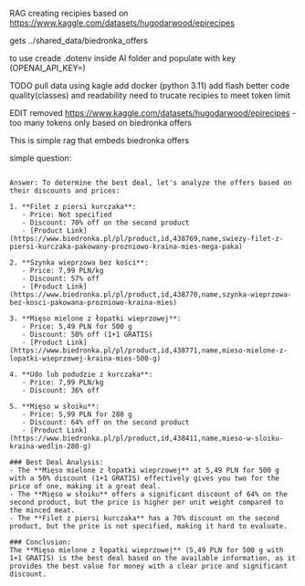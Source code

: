 RAG creating recipies based on https://www.kaggle.com/datasets/hugodarwood/epirecipes

gets ../shared_data/biedronka_offers

to use creade .dotenv inside AI folder and populate with key (OPENAI_API_KEY=)

TODO
pull data using kagle
add docker (python 3.11)
add flash
better code quality(classes) and readability
need to trucate recipies to meet token limit

EDIT
removed https://www.kaggle.com/datasets/hugodarwood/epirecipes - too many tokens
only based on biedronka offers

This is simple rag that embeds biedronka offers

simple question:
```
```

```
Answer: To determine the best deal, let's analyze the offers based on their discounts and prices:

1. **Filet z piersi kurczaka**:
   - Price: Not specified
   - Discount: 70% off on the second product
   - [Product Link](https://www.biedronka.pl/pl/product,id,438769,name,swiezy-filet-z-piersi-kurczaka-pakowany-prozniowo-kraina-mies-mega-paka)

2. **Szynka wieprzowa bez kości**:
   - Price: 7,99 PLN/kg
   - Discount: 57% off
   - [Product Link](https://www.biedronka.pl/pl/product,id,438770,name,szynka-wieprzowa-bez-kosci-pakowana-prozniowo-kraina-mies)

3. **Mięso mielone z łopatki wieprzowej**:
   - Price: 5,49 PLN for 500 g
   - Discount: 50% off (1+1 GRATIS)
   - [Product Link](https://www.biedronka.pl/pl/product,id,438771,name,mieso-mielone-z-lopatki-wieprzowej-kraina-mies-500-g)

4. **Udo lub podudzie z kurczaka**:
   - Price: 7,99 PLN/kg
   - Discount: 36% off

5. **Mięso w słoiku**:
   - Price: 5,99 PLN for 280 g
   - Discount: 64% off on the second product
   - [Product Link](https://www.biedronka.pl/pl/product,id,438411,name,mieso-w-sloiku-kraina-wedlin-280-g)

### Best Deal Analysis:
- The **Mięso mielone z łopatki wieprzowej** at 5,49 PLN for 500 g with a 50% discount (1+1 GRATIS) effectively gives you two for the price of one, making it a great deal.
- The **Mięso w słoiku** offers a significant discount of 64% on the second product, but the price is higher per unit weight compared to the minced meat.
- The **Filet z piersi kurczaka** has a 70% discount on the second product, but the price is not specified, making it hard to evaluate.      

### Conclusion:
The **Mięso mielone z łopatki wieprzowej** (5,49 PLN for 500 g with 1+1 GRATIS) is the best deal based on the available information, as it provides the best value for money with a clear price and significant discount.
```